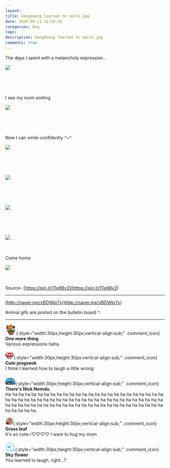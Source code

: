 ```yaml
---
layout: 
title: Dangdaeng learned to smile.jpg
date: 2020-09-11 12:54:34
categories: Dog
tags: 
description: Dangdaeng learned to smile.jpg
comments: true
---
```


The days I spent with a melancholy expression...

![](https://blog.kakaocdn.net/dn/bP0WNz/btqH4s8CIGP/nuX1D2dWpiiDzLi7eCUDaK/img.jpg)

​

​

I see my mom smiling

![](https://blog.kakaocdn.net/dn/Lzioz/btqH3zmHxmT/bRkJFtgkaMPKBAuoRKw6M0/img.jpg)

​

​

Now I can smile confidently ^~^

![](https://blog.kakaocdn.net/dn/btFjpw/btqIarVnYjy/7NUNAfqF2b6Uw59XUZdDgk/img.jpg)

​

​

![](https://blog.kakaocdn.net/dn/bXu4fE/btqH0prm2Oj/IwMrs15IxIUTyUmevY6kM1/img.jpg)

​

​

![](https://blog.kakaocdn.net/dn/ZOSbZ/btqH8byxdXM/lthvW3kU90HJEw2HkhWkak/img.jpg)

​

​

![](https://blog.kakaocdn.net/dn/cbsCSm/btqH4sgrzKh/wGfY9xhh6cp8tbloJgrAHK/img.jpg)

​

Come home

![](https://blog.kakaocdn.net/dn/bfYrno/btqHXCECmci/b1y5G1Vd7EZ2jDKh4DGVX0/img.jpg)

​

Source- [https://pin.it/1Te88v2](<https://pin.it/1Te88v2>)

* * *

[http://naver.me/xBDWbi7x](<http://naver.me/xBDWbi7x>)

Animal gifs are posted on the bulletin board ^:

* * *

![comment](/assets/character/plant.png){:style="width:30px;height:30px;vertical-align:sub;" .comment_icon} **One more thing**  
Various expressions haha   
  
![comment](/assets/character/mushroom.png){:style="width:30px;height:30px;vertical-align:sub;" .comment_icon} **Cute jongseok**  
I think I learned how to laugh a little wrong   
  
![comment](/assets/character/turtle.png){:style="width:30px;height:30px;vertical-align:sub;" .comment_icon} **There's Nick Nemda.**  
Ha ha ha ha ha ha ha ha ha ha ha ha ha ha ha ha ha ha ha ha ha ha ha ha ha ha ha ha ha ha ha ha ha ha ha ha ha ha ha ha ha ha ha ha ha ha ha ha ha ha ha ha ha ha ha ha ha ha ha ha ha ha ha ha ha ha ha ha ha ha ha ha ha ha ha ha ha ha ha ha   
  
![comment](/assets/character/snail.png){:style="width:30px;height:30px;vertical-align:sub;" .comment_icon} **Grass leaf**  
It's so cute~♡♡♡♡ I want to hug my mom   
  
![comment](/assets/character/ghost.png){:style="width:30px;height:30px;vertical-align:sub;" .comment_icon} **Sky flower**  
You learned to laugh, right...?   
  

